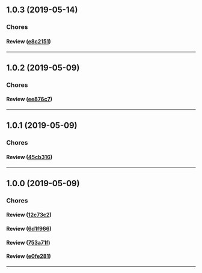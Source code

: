 ## 1.0.3 (2019-05-14)

### Chores


#### Review ([e8c2151](https://github.com/plossys/node-consul-key2file/commit/e8c2151))



---

## 1.0.2 (2019-05-09)

### Chores


#### Review ([ee876c7](https://github.com/plossys/node-consul-key2file/commit/ee876c7))



---

## 1.0.1 (2019-05-09)

### Chores


#### Review ([45cb316](https://github.com/plossys/node-consul-key2file/commit/45cb316))



---

## 1.0.0 (2019-05-09)

### Chores


#### Review ([12c73c2](https://github.com/plossys/node-consul-key2file/commit/12c73c2))

#### Review ([6d1f966](https://github.com/plossys/node-consul-key2file/commit/6d1f966))

#### Review ([753a71f](https://github.com/plossys/node-consul-key2file/commit/753a71f))

#### Review ([e0fe281](https://github.com/plossys/node-consul-key2file/commit/e0fe281))



---
